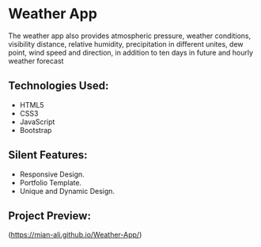 # Weather App

The weather app also provides atmospheric pressure, weather conditions, visibility distance, relative humidity, precipitation in different unites, dew point, wind speed and direction, in addition to ten days in future and hourly weather forecast

## Technologies Used:

* HTML5
* CSS3
* JavaScript
* Bootstrap

## Silent Features:

* Responsive Design.
* Portfolio Template.
* Unique and Dynamic Design.

## Project Preview:

(https://mian-ali.github.io/Weather-App/)
